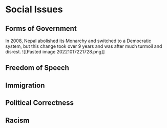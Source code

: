 # Social Issues
## Forms of Government
In 2008, Nepal abolished its Monarchy and switched to a Democratic system, but this change took over 9 years and was after much turmoil and disrest. 
![[Pasted image 20221017221728.png]]
## Freedom of Speech

## Immigration

## Political Correctness

## Racism
